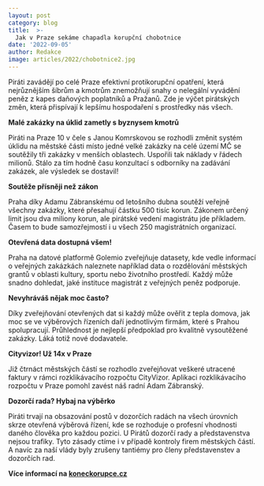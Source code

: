 ```yaml
---
layout: post
category: blog
title:  >-
  Jak v Praze sekáme chapadla korupční chobotnice
date: '2022-09-05'
author: Redakce
image: articles/2022/chobotnice2.jpg
---
```

Piráti zavádějí po celé Praze efektivní protikorupční opatření, která nejrůznějším šíbrům a kmotrům znemožňují snahy o nelegální vyvádění peněz z kapes daňových poplatníků a Pražanů. Zde je výčet pirátských změn, která přispívají k lepšímu hospodaření s prostředky nás všech.

**Malé zakázky na úklid zametly s byznysem kmotrů**

Piráti na Praze 10 v čele s Janou Komrskovou se rozhodli změnit systém úklidu na městské části místo jedné velké zakázky na celé území MČ se soutěžily tři zakázky v menších oblastech. Uspořili tak náklady v řádech milionů. Stálo za tím hodně času konzultací s odborníky na zadávání zakázek, ale výsledek se dostavil!

**Soutěže přísněji než zákon**

Praha díky Adamu Zábranskému od letošního dubna soutěží veřejně všechny zakázky, které přesahují částku 500 tisíc korun. Zákonem určený limit jsou dva miliony korun, ale pirátské vedení magistrátu jde příkladem. Časem to bude samozřejmostí i u všech 250 magistrátních organizací.

**Otevřená data dostupná všem!**

Praha na datové platformě Golemio zveřejňuje datasety, kde vedle informací o veřejných zakázkách naleznete například data o rozdělování městských grantů v oblasti kultury, sportu nebo životního prostředí. Každý může snadno dohledat, jaké instituce magistrát z veřejných peněz podporuje.

**Nevyhráváš nějak moc často?**

Díky zveřejňování otevřených dat si každý může ověřit z tepla domova, jak moc se ve výběrových řízeních daří jednotlivým firmám, které s Prahou spolupracují. Průhlednost je nejlepší předpoklad pro kvalitně vysoutěžené zakázky. Láká totiž nové dodavatele.

**Cityvizor! Už 14x v Praze**

Již čtrnáct městských částí se rozhodlo zveřejňovat veškeré utracené faktury v rámci rozklikávacího rozpočtu CityVizor. Aplikaci rozklikávacího rozpočtu v Praze pomohl zavést náš radní Adam Zábranský.

**Dozorčí rada? Hybaj na výběrko**

Piráti trvají na obsazování postů v dozorčích radách na všech úrovních skrze otevřená výběrová řízení, kde se rozhoduje o profesní vhodnosti daného člověka pro každou pozici. U Pirátů dozorčí rady a představenstva nejsou trafiky. Tyto zásady ctíme i v případě kontroly firem městských částí. A navíc za naší vlády byly zrušeny tantiémy pro členy představenstev a dozorčích rad.

**Více informací na [koneckorupce.cz](https://koneckorupce.cz)** 